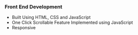 ### Front End Development
- Built Using HTML, CSS and JavaScript
- One Click Scrollable Feature Implemented using JavaScript
- Responsive
